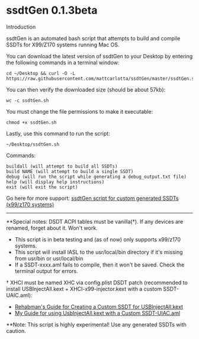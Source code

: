 # ssdtGen 0.1.3beta

Introduction

ssdtGen is an automated bash script that attempts to build and compile SSDTs for X99/Z170 systems running Mac OS.

You can download the latest version of ssdtGen to your Desktop by entering the following commands in a terminal window:
```
cd ~/Desktop && curl -O -L https://raw.githubusercontent.com/mattcarlotta/ssdtGen/master/ssdtGen.sh
```
You can then verify the downloaded size (should be about 57kb):
```
wc -c ssdtGen.sh
```
You must change the file permissions to make it executable:
```
chmod +x ssdtGen.sh
```
Lastly, use this command to run the script:
```
~/Desktop/ssdtGen.sh
```

Commands:
```
buildall (will attempt to build all SSDTs)
build NAME (will attempt to build a single SSDT)
debug (will run the script while generating a debug_output.txt file)
help (will display help instructions)
exit (will exit the script)
```

Go here for more support: <a href="http://www.insanelymac.com/forum/topic/322811-ssdtgen-script-for-custom-generated-ssdts-x99z170-systems/#entry2403977">ssdtGen script for custom generated SSDTs (x99/z170 systems)</a>

--------------------------------------------------------------------------------------------------------------

**Special notes:
DSDT ACPI tables must be vanilla(†). If any devices are renamed, forget about it. Won't work.

* This script is in beta testing and (as of now) only supports x99/z170 systems.
* This script will install IASL to the usr/local/bin directory if it's missing from usr/bin or usr/local/bin
* If a SSDT-xxxx.aml fails to compile, then it won't be saved. Check the terminal output for errors.

† XHCI must be named XHC via config.plist DSDT patch (recommended to install USBInjectAll.kext + XHCI-x99-injector.kext with a custom SSDT-UAIC.aml):
- <a href="https://www.tonymacx86.com/threads/guide-creating-a-custom-ssdt-for-usbinjectall-kext.211311/">Rehabman's Guide for Creating a Custom SSDT for USBInjectAll.kext</a>
- <a href="http://www.insanelymac.com/forum/topic/313296-guide-mac-osx-1012-with-x99-broadwell-e-family-and-haswell-e-family/page-53#entry2354822"> My Guide for using UsbInjectAll.kext with a Custom SSDT-UIAC.aml</a>

**Note: This script is highly experimental! Use any generated SSDTs with caution.
